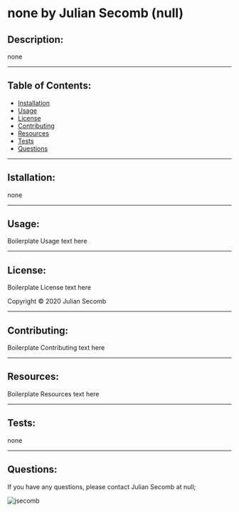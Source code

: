 # none by Julian Secomb (null)
  
## Description: 

none

---

## Table of Contents:
* [Installation](#installation)
* [Usage](#usage)
* [License](#license)
* [Contributing](#contributing)
* [Resources](#resources)
* [Tests](#tests)
* [Questions](#questions)

---

## Istallation: 

none

---

## Usage: 

Boilerplate Usage text here

---

## License: 

Boilerplate License text here

Copyright © 2020 Julian Secomb

---

## Contributing:

Boilerplate Contributing text here

---

## Resources:

Boilerplate Resources text here

---

## Tests:

none

---

## Questions:

If you have any questions, please contact Julian Secomb at null;

<img src="https://avatars3.githubusercontent.com/u/59972103?v=4" alt="jsecomb" />